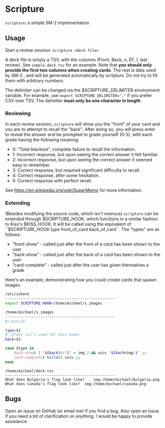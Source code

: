 # Scripture
``scripture``: a simple SM-2 implementation

## Usage
Start a review session: ``scripture <deck file>``

A deck file is simply a TSV, with the columns (Front, Back, n, EF, I, last review). See ``sample_deck.tsv`` for an example. Note that **you should only provide the first two columns when creating cards**. The rest is data used by SM-2 , and will be generated automatically by scripture. Do not try to fill them with arbitrary numbers.

The delimiter can be changed via the $SCRIPTURE_DELIMITER environment variable. For example, use ``export SCRIPTURE_DELIMITER=","`` if you prefer CSV over TSV. The delimiter **must only be one character in length**.

### Reviewing
In each review session, ``scripture`` will show you the "front" of your card and you are to attempt to recall the "back". After doing so, you will press enter to reveal the answer and be prompted to grade yourself (0-5), with each grade having the following meaning:
- 0: "Total blackout", complete failure to recall the information.
- 1: Incorrect response, but upon seeing the correct answer it felt familiar.
- 2: Incorrect response, but upon seeing the correct answer it seemed easy to remember.
- 3: Correct response, but required significant difficulty to recall.
- 4: Correct response, after some hesitation.
- 5: Correct response with perfect recall.

See https://en.wikipedia.org/wiki/SuperMemo for more information.

### Extending
(Besides modifying the source code, which isn't onerous) ``scripture`` can be extended through $SCRIPTURE_HOOK, which functions in a similar fashion to Kiss's $KISS_HOOK. It will be called using the equivalent of ``$SCRIPTURE_HOOK type front_of_card back_of_card``. The "types" are as follows:
- "front-show" - called just after the front of a card has been shown to the user
- "back-show" - called just after the back of a card has been shown to the user
- "card-complete" - called just after the user has given themselves a grade

Here's an example, demonstrating how you could create cards that spawn images.
```sh
/etc/zshenv
--------------------------------------------------
export SCRIPTURE_HOOK=/home/michael/s_images
```
```sh
/home/michael/s_images
--------------------------------------------------
#!/bin/sh

type=$1
# (front isn't used for this hook)
back=$3

case $type in
	back-show) [ "${back%%:*}" = img ] && sxiv "${back#img:}" ;;
	card-complete) killall sxiv ;;
esac
```
```
/home/michael/deck.tsv
--------------------------------------------------
What does Bulgaria's flag look like?	img:/home/michael/bulgaria.png
What does Canada's flag look like?	img:/home/michael/canada.png
```

## Bugs
Open an issue on GitHub (or email me) if you find a bug. Also open an issue if you need a bit of clarification on anything. I would be happy to provide assistance.
